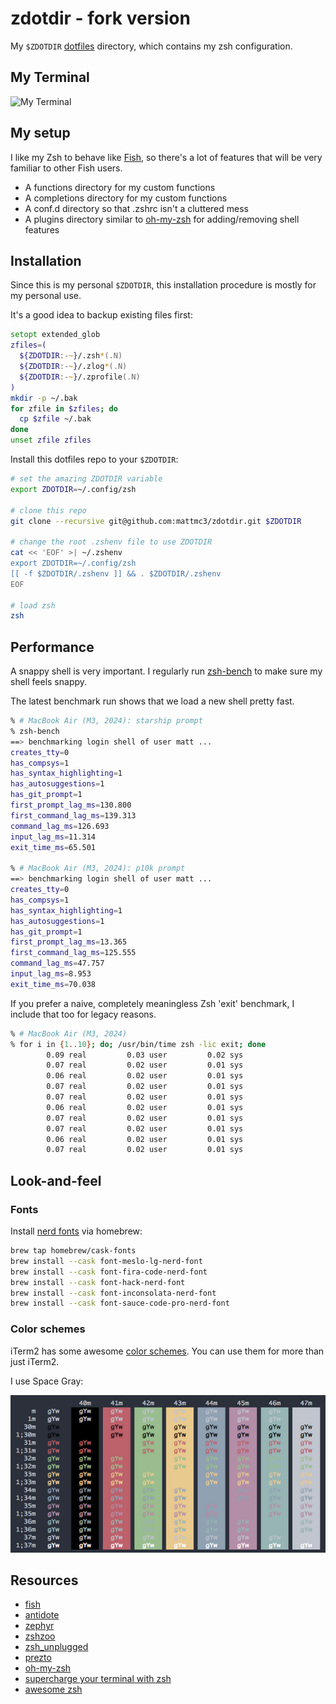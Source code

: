# zdotdir - fork version

My `$ZDOTDIR` [dotfiles] directory, which contains my zsh configuration.

## My Terminal

![My Terminal][zdotdir_gif]

## My setup

I like my Zsh to behave like [Fish][fish], so there's a lot of features that will be very familiar to other Fish users.

- A functions directory for my custom functions
- A completions directory for my custom functions
- A conf.d directory so that .zshrc isn't a cluttered mess
- A plugins directory similar to [oh-my-zsh] for adding/removing shell features

## Installation

Since this is my personal `$ZDOTDIR`, this installation procedure is mostly for my personal use.

It's a good idea to backup existing files first:

```zsh
setopt extended_glob
zfiles=(
  ${ZDOTDIR:-~}/.zsh*(.N)
  ${ZDOTDIR:-~}/.zlog*(.N)
  ${ZDOTDIR:-~}/.zprofile(.N)
)
mkdir -p ~/.bak
for zfile in $zfiles; do
  cp $zfile ~/.bak
done
unset zfile zfiles
```

Install this dotfiles repo to your `$ZDOTDIR`:

```zsh
# set the amazing ZDOTDIR variable
export ZDOTDIR=~/.config/zsh

# clone this repo
git clone --recursive git@github.com:mattmc3/zdotdir.git $ZDOTDIR

# change the root .zshenv file to use ZDOTDIR
cat << 'EOF' >| ~/.zshenv
export ZDOTDIR=~/.config/zsh
[[ -f $ZDOTDIR/.zshenv ]] && . $ZDOTDIR/.zshenv
EOF

# load zsh
zsh
```

## Performance

A snappy shell is very important. I regularly run [zsh-bench](https://github.com/romkatv/zsh-bench) to make sure my shell feels snappy.

The latest benchmark run shows that we load a new shell pretty fast.

```zsh
% # MacBook Air (M3, 2024): starship prompt
% zsh-bench
==> benchmarking login shell of user matt ...
creates_tty=0
has_compsys=1
has_syntax_highlighting=1
has_autosuggestions=1
has_git_prompt=1
first_prompt_lag_ms=130.800
first_command_lag_ms=139.313
command_lag_ms=126.693
input_lag_ms=11.314
exit_time_ms=65.501

% # MacBook Air (M3, 2024): p10k prompt
==> benchmarking login shell of user matt ...
creates_tty=0
has_compsys=1
has_syntax_highlighting=1
has_autosuggestions=1
has_git_prompt=1
first_prompt_lag_ms=13.365
first_command_lag_ms=125.555
command_lag_ms=47.757
input_lag_ms=8.953
exit_time_ms=70.038
```

If you prefer a naive, completely meaningless Zsh 'exit' benchmark, I include that too for legacy reasons.

```zsh
% # MacBook Air (M3, 2024)
% for i in {1..10}; do; /usr/bin/time zsh -lic exit; done
        0.09 real         0.03 user         0.02 sys
        0.07 real         0.02 user         0.01 sys
        0.06 real         0.02 user         0.01 sys
        0.07 real         0.02 user         0.01 sys
        0.07 real         0.02 user         0.01 sys
        0.06 real         0.02 user         0.01 sys
        0.07 real         0.02 user         0.01 sys
        0.07 real         0.02 user         0.01 sys
        0.06 real         0.02 user         0.01 sys
        0.07 real         0.02 user         0.01 sys
```

## Look-and-feel

### Fonts

Install [nerd fonts][nerd-fonts] via homebrew:

```zsh
brew tap homebrew/cask-fonts
brew install --cask font-meslo-lg-nerd-font
brew install --cask font-fira-code-nerd-font
brew install --cask font-hack-nerd-font
brew install --cask font-inconsolata-nerd-font
brew install --cask font-sauce-code-pro-nerd-font
```

### Color schemes

iTerm2 has some awesome [color schemes][iterm2-colors]. You can use them for more than
just iTerm2.

I use Space Gray:

<p align="center">
  <img alt="space gray" src="https://github.com/mbadolato/iTerm2-Color-Schemes/blob/master/screenshots/space_gray.png?raw=true"/>
</p>

## Resources

- [fish][fish]
- [antidote][antidote]
- [zephyr][zephyr]
- [zshzoo][zshzoo]
- [zsh_unplugged][zsh_unplugged]
- [prezto][prezto]
- [oh-my-zsh][oh-my-zsh]
- [supercharge your terminal with zsh][supercharge-zsh]
- [awesome zsh][awesome-zsh-plugins]

[antidote]: https://github.com/mattmc3/antidote
[awesome-zsh-plugins]: https://github.com/unixorn/awesome-zsh-plugins
[fish]: https://fishshell.com
[dotfiles]: https://dotfiles.github.io/
[homebrew]: https://brew.sh
[iterm2-colors]: https://github.com/mbadolato/iTerm2-Color-Schemes
[nerd-fonts]: https://github.com/ryanoasis/nerd-fonts
[oh-my-zsh]: https://github.com/ohmyzsh/ohmyzsh
[prezto]: https://github.com/sorin-ionescu/prezto
[starship-toml]: https://github.com/mattmc3/zdotdir/blob/main/prompt/starship.toml
[starship]: https://starship.rs
[supercharge-zsh]: https://blog.callstack.io/supercharge-your-terminal-with-zsh-8b369d689770
[zdotdir_gif]: https://raw.githubusercontent.com/mattmc3/zdotdir/resources/img/zdotdir.gif
[zephyr]: https://github.com/zshzoo/zephyr
[zsh_unplugged]: https://github.com/mattmc3/zsh_unplugged
[zshzoo]: https://github.com/zshzoo/zshzoo
